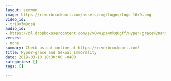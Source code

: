 ```yaml
---
layout: sermon
image: https://riverbrockport.com/assets/img/logos/logo-16x9.png
video_id:
- trI8vfm8csQ
audio_id:
- https://dl.dropboxusercontent.com/s/v0w41pa4mkq0gff/Hyper-grace%20and%20Sexual%20Immorality.mp3?dl=0
verses:
- none
summary: Check us out online at https://riverbrockport.com!
title: Hyper-grace and Sexual Immorality
date: 2019-03-10 10:30:00 -0400
categories: []
tags: []

---
```

